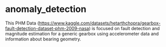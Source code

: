 # anomaly_detection

This PHM Data (https://www.kaggle.com/datasets/hetarthchopra/gearbox-fault-detection-dataset-phm-2009-nasa)  is focused on fault detection and magnitude estimation for a generic gearbox using accelerometer data and information about bearing geometry. 
